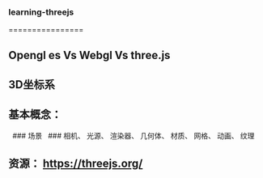 ### learning-threejs
================


##  Opengl es Vs Webgl Vs three.js

## 3D坐标系

## 基本概念： 
   ### 场景
   ### 相机、 光源、 渲染器、 几何体、 材质、 网格、 动画、 纹理

## 资源： https://threejs.org/
